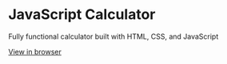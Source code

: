 # JavaScript Calculator
Fully functional calculator built with HTML, CSS, and JavaScript

[View in browser](https://johnrix.dev/calculator/)
